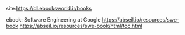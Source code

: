 site:https://dl.ebooksworld.ir/books

ebook: Software Engineering at Google
https://abseil.io/resources/swe-book
https://abseil.io/resources/swe-book/html/toc.html

